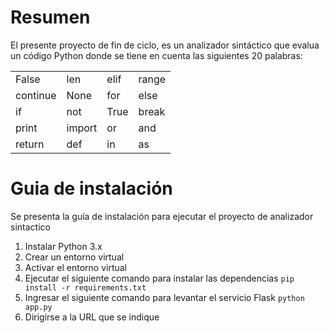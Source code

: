 # Resumen
El presente proyecto de fin de ciclo, es un analizador sintáctico que evalua un código Python donde se tiene en cuenta las siguientes 20 palabras:

|||||
|----------|----------|----------|--------|
| False    | len      | elif     | range  |
| continue | None     | for      | else   |
| if       | not      | True     | break  |
| print    | import   | or       | and    |
| return   | def      | in       | as     |


# Guia de instalación
Se presenta la guía de instalación para ejecutar el proyecto de analizador sintactico

1. Instalar Python 3.x
2. Crear un entorno virtual
3. Activar el entorno virtual
4. Ejecutar el siguiente comando para instalar las dependencias `pip install -r requirements.txt`
5. Ingresar el siguiente comando para levantar el servicio Flask
`python app.py`
6. Dirigirse a la URL que se indique
